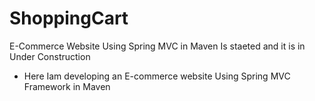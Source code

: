 # ShoppingCart
E-Commerce Website Using Spring MVC in Maven Is staeted and it is in Under Construction

* Here Iam developing an E-commerce website Using Spring MVC Framework in Maven 
